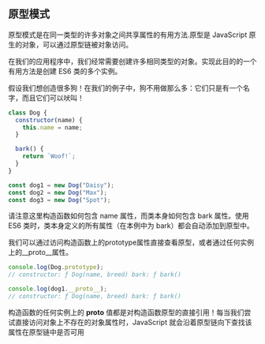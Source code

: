 ## 原型模式
原型模式是在同一类型的许多对象之间共享属性的有用方法.原型是 JavaScript 原生的对象，可以通过原型链被对象访问。

在我们的应用程序中，我们经常需要创建许多相同类型的对象。实现此目的的一个有用方法是创建 ES6 类的多个实例。

假设我们想创造很多狗！在我们的例子中，狗不用做那么多：它们只是有一个名字，而且它们可以吠叫！

```javascript
class Dog {
  constructor(name) {
    this.name = name;
  }

  bark() {
    return `Woof!`;
  }
}

const dog1 = new Dog("Daisy");
const dog2 = new Dog("Max");
const dog3 = new Dog("Spot");
```
请注意这里构造函数如何包含 name 属性，而类本身如何包含 bark 属性。使用 ES6 类时，类本身定义的所有属性（在本例中为 bark）都会自动添加到原型中。

我们可以通过访问构造函数上的prototype属性直接查看原型，或者通过任何实例上的__proto__属性。

```javascript
console.log(Dog.prototype);
// constructor: ƒ Dog(name, breed) bark: ƒ bark()

console.log(dog1.__proto__);
// constructor: ƒ Dog(name, breed) bark: ƒ bark()
```

构造函数的任何实例上的 __proto__ 值都是对构造函数原型的直接引用！每当我们尝试直接访问对象上不存在的对象属性时，JavaScript 就会沿着原型链向下查找该属性在原型链中是否可用